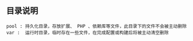 ## 目录说明

    pool : 持久化目录，存放扩展、 PHP 、依赖库等文件，此目录下的文件不会被主动删除
    var :  运行时目录，临时存在一些文件，在完成配置或构建后将被主动清空删除

